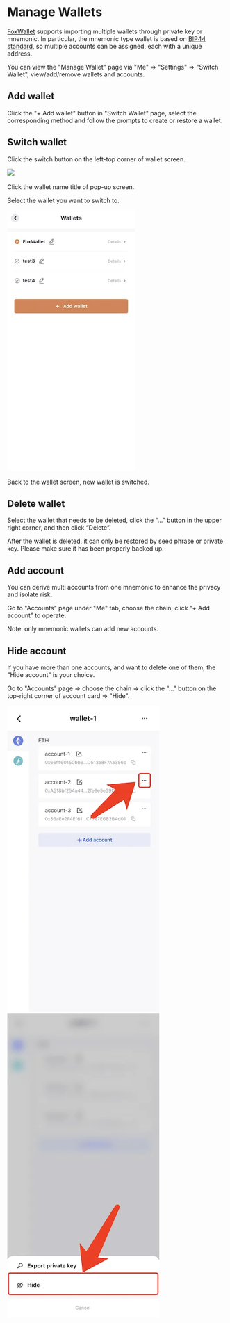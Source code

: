 # Manage Wallets
[FoxWallet](https://foxwallet.com) supports importing multiple wallets through private key or mnemonic. In particular, the mnemonic type wallet is based on [BIP44 standard](https://github.com/bitcoin/bips/blob/master/bip-0044.mediawiki), so multiple accounts can be assigned, each with a unique address.  

You can view the "Manage Wallet" page via "Me" => "Settings" => "Switch Wallet", view/add/remove wallets and accounts. 

## Add wallet
Click the "+ Add wallet" button in "Switch Wallet" page, select the corresponding method and follow the prompts to create or restore a wallet.

## Switch wallet
Click the switch button on the left-top corner of wallet screen.  

<img src="/img/docs/switch-entrance.webp" width="320" />  

Click the wallet name title of pop-up screen.  

Select the wallet you want to switch to.  

![](../img/switch-wallet-3.webp)  

Back to the wallet screen, new wallet is switched.   

## Delete wallet
Select the wallet that needs to be deleted, click the “...” button in the upper right corner, and then click “Delete”. 

After the wallet is deleted, it can only be restored by seed phrase or private key. 
Please make sure it has been properly backed up.

## Add account
You can derive multi accounts from one mnemonic to enhance the privacy and isolate risk.

Go to "Accounts" page under "Me" tab, choose the chain, click “+ Add account” to operate. 

Note: only mnemonic wallets can add new accounts.

## Hide account
If you have more than one accounts, and want to delete one of them, the "Hide account" is your choice.

Go to "Accounts" page => choose the chain => click the "..." button on the top-right corner of account card => "Hide".

![](../img/hide-account-1.webp)![](../img/hide-account-2.webp)



